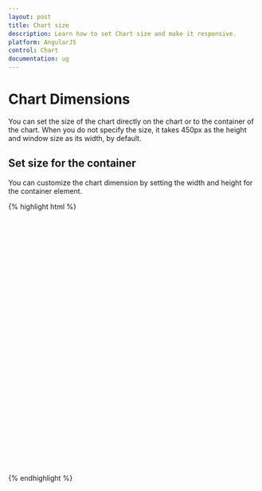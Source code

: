 ```yaml
---
layout: post
title: Chart size
description: Learn how to set Chart size and make it responsive. 
platform: AngularJS
control: Chart
documentation: ug
---
```


# Chart Dimensions

You can set the size of the chart directly on the chart or to the container of the chart. When you do not specify the size, it takes 450px as the height and window size as its width, by default. 

## Set size for the container

You can customize the chart dimension by setting the width and height for the container element. 

{% highlight html %}

<html xmlns="http://www.w3.org/1999/xhtml" lang="en" ng-app="ChartApp">
    <head>
        <title>Essential Studio for AngularJS: Chart</title>
        <!--CSS and Script file References -->
    </head>
    <body ng-controller="ChartCtrl">
        <div id="container" ej-chart >
        </div>
         <style type="text/css">
        #container {
        width:820px; 
        height:500px;
        }
        </style>
        <script>
            angular.module('ChartApp', ['ejangular'])
           .controller('ChartCtrl', function ($scope) {
                 
                });
        </script>
    </body>
</html>

{% endhighlight %}

## Set size in pixels

You can also set the chart dimension by using the `e-size` property of the chart. 

{% highlight html %}

   <html xmlns="http://www.w3.org/1999/xhtml" lang="en" ng-app="ChartApp">
    <head>
        <title>Essential Studio for AngularJS: Chart</title>
        <!--CSS and Script file References -->
    </head>
    <body ng-controller="ChartCtrl">
        <div id="container" ej-chart e-size-height="450px" e-size-width="600px">
        </div>
        <script>
                 angular.module('ChartApp', ['ejangular'])
                .controller('ChartCtrl', function ($scope) {
                   
                });
        </script>
    </body>
</html>


{% endhighlight %}

![](Chart-Dimensions_images/Chart-Dimensions_img1.png)


## Setting size relative to the container size

You can specify the chart size in percentage by using the `e-size` property. The chart gets its dimension with respect to its container.

{% highlight html %}

   <html xmlns="http://www.w3.org/1999/xhtml" lang="en" ng-app="ChartApp">
    <head>
        <title>Essential Studio for AngularJS: Chart</title>
        <!--CSS and Script file References -->
    </head>
    <body ng-controller="ChartCtrl">
        <div id="container" ej-chart e-size-height="80%" e-size-width="90%">
        </div>
        <script>
                angular.module('ChartApp', ['ejangular'])
                .controller('ChartCtrl', function ($scope) {
                   
                });
        </script>
    </body>
</html>


{% endhighlight %}

![](Chart-Dimensions_images/Chart-Dimensions_img2.png)


## Responsive chart

To resize the Chart when the browser or the chart container is resized, set the `e-isresponsive` property to **true**, where the chart adapts to the changes in size of the container.

{% highlight html %}

   <html xmlns="http://www.w3.org/1999/xhtml" lang="en" ng-app="ChartApp">
    <head>
        <title>Essential Studio for AngularJS: Chart</title>
        <!--CSS and Script file References -->
    </head>
    <body ng-controller="ChartCtrl">
        <div id="container" ej-chart e-isresponsive= true>
        </div>
        <script>
                angular.module('ChartApp', ['ejangular'])
                .controller('ChartCtrl', function ($scope) {       
                });
        </script>
    </body>
</html>


{% endhighlight %}


